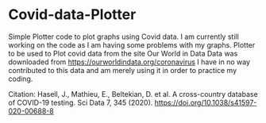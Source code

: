 # Covid-data-Plotter
Simple Plotter code to plot graphs using Covid data.
I am currently still working on the code as I am having some problems with my graphs.
Plotter to be used to Plot covid data from the site Our World in Data
Data was downloaded from https://ourworldindata.org/coronavirus
I have in no way contributed to this data and am merely using it in order to practice my coding.

Citation:
Hasell, J., Mathieu, E., Beltekian, D. et al. A cross-country database of COVID-19 testing. Sci Data 7, 345 (2020). https://doi.org/10.1038/s41597-020-00688-8
